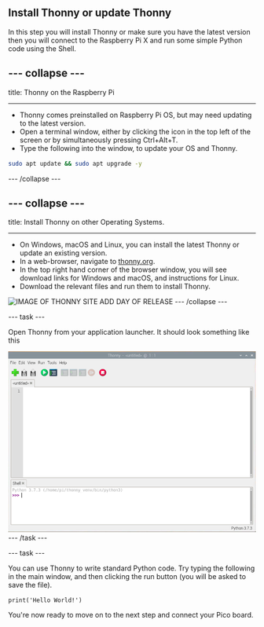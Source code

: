## Install Thonny or update Thonny

In this step you will install Thonny or make sure you have the latest version then you will connect to the Raspberry Pi X and run some simple Python code using the Shell. 

--- collapse ---
---

title: Thonny on the Raspberry Pi

---
- Thonny comes preinstalled on Raspberry Pi OS, but may need updating to the latest version.
- Open a terminal window, either by clicking the icon in the top left of the screen or by simultaneously pressing Ctrl+Alt+T.
- Type the following into the window, to update your OS and Thonny.

```bash
sudo apt update && sudo apt upgrade -y
```

--- /collapse ---

--- collapse ---
---

title: Install Thonny on other Operating Systems.

---
- On Windows, macOS and Linux, you can install the latest Thonny or update an existing version.
- In a web-browser, navigate to [thonny.org](https://thonny.org/).
- In the top right hand corner of the browser window, you will see download links for Windows and macOS, and instructions for Linux.
- Download the relevant files and run them to install Thonny.

![IMAGE OF THONNY SITE ADD DAY OF RELEASE](IMAGE)
--- /collapse ---

--- task ---

Open Thonny from your application launcher. It should look something like this

![image of the Thonny application](images/thonny-editor.png)
--- /task ---

--- task ---

You can use Thonny to write standard Python code. Try typing the following in the main window, and then clicking the run button (you will be asked to save the file).

```python3
print('Hello World!')
```
You're now ready to move on to the next step and connect your Pico board.
